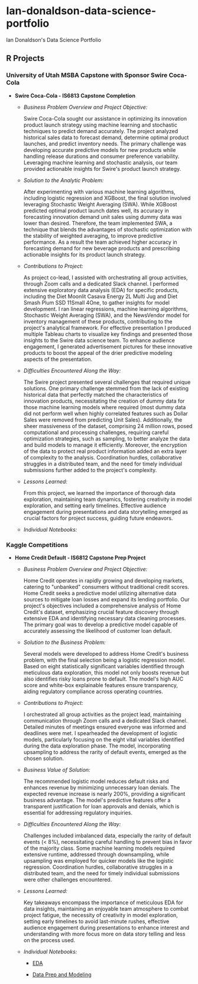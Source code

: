 # Ian-donaldson-data-science-portfolio
Ian Donaldson's Data Science Portfolio

## R Projects

### University of Utah MSBA Capstone with Sponsor Swire Coca-Cola  
+ **Swire Coca-Cola - IS6813 Capstone Completion**
  + *Business Problem Overview and Project Objective:*
  
    Swire Coca-Cola sought our assistance in optimizing its innovation product launch strategy using machine learning and stochastic techniques to predict demand accurately. The project analyzed historical sales data to forecast demand, determine optimal product launches, and predict inventory needs. The primary challenge was developing accurate predictive models for new products while handling release durations and consumer preference variability. Leveraging machine learning and stochastic analysis, our team provided actionable insights for Swire's product launch strategy.

  + *Solution to the Analytic Problem:*
  
    After experimenting with various machine learning algorithms, including logistic regression and XGBoost, the final solution involved leveraging Stochastic Weight Averaging (SWA). While XGBoost predicted optimal product launch dates well, its accuracy in forecasting innovation demand unit sales using dummy data was lower than desired. Therefore, the team implemented SWA, a technique that blends the advantages of stochastic optimization with the stability of weighted averaging, to improve predictive performance. As a result the team achieved higher accuracy in forecasting demand for new beverage products and prescribing actionable insights for its product launch strategy.

  + *Contributions to Project:*
    
    As project co-lead, I assisted with orchestrating all group activities, through Zoom calls and a dedicated Slack channel. I performed extensive exploratory data analysis (EDA) for specific products, including the Diet Moonlit Casava Energy 2L Multi Jug and Diet Smash Plum SSD 11Small 4One, to gather insights for model development. I ran linear regressions, machine learning algorithms, Stochastic Weight Averaging (SWA), and the NewsVendor model for inventory management of these products, contributing to the project's analytical framework. For effective presentation I produced multiple Tableau charts to visualize key findings and presented those insights to the Swire data science team. To enhance audience engagement, I generated advertisement pictures for these innovative products to boost the appeal of the drier predictive modeling aspects of the presentation.

  +  *Difficulties Encountered Along the Way:*

      The Swire project presented several challenges that required unique solutions. One primary challenge stemmed from the lack of existing historical data that perfectly matched the characteristics of innovation products, necessitating the creation of dummy data for those machine learning models where required (most dummy data did not perform well when highly correlated features such as Dollar Sales were removed from predicting Unit Sales). Additionally, the sheer massiveness of the dataset, comprising 24 million rows, posed computational and processing challenges, requiring careful optimization strategies, such as sampling, to better analyze the data and build models to manage it efficiently. Moreover, the encryption of the data to protect real product information added an extra layer of complexity to the analysis. Coordination hurdles, collaborative struggles in a distributed team, and the need for timely individual submissions further added to the project's complexity.

  + *Lessons Learned:*
 
    From this project, we learned the importance of thorough data exploration, maintaining team dynamics, fostering creativity in model exploration, and setting early timelines. Effective audience engagement during presentations and data storytelling emerged as crucial factors for project success, guiding future endeavors.

  + *Individual Notebooks:*


    
  

### Kaggle Competitions  
+ **Home Credit Default - IS6812 Capstone Prep Project**
  + *Business Problem Overview and Project Objective:*
        
    Home Credit operates in rapidly growing and developing markets, catering to "unbanked" consumers without traditional credit scores. Home Credit seeks a predictive model utilizing alternative data sources to mitigate loan losses and expand its lending portfolio. Our project's objectives included a comprehensive analysis of Home Credit's dataset, emphasizing crucial feature discovery through extensive EDA and identifying necessary data cleaning processes. The primary goal was to develop a predictive model capable of accurately assessing the likelihood of customer loan default.

  + *Solution to the Business Problem:*

      Several models were developed to address Home Credit's business problem, with the final selection being a logistic regression model. Based on eight statistically significant variables identified through meticulous data exploration, this model not only boosts revenue but also identifies risky loans prone to default. The model's high AUC score and white-box explainable features ensure transparency, aiding regulatory compliance across operating countries.

  + *Contributions to Project:*

    I orchestrated all group activities as the project lead, maintaining communication through Zoom calls and a dedicated Slack channel. Detailed minutes of meetings ensured everyone was informed and deadlines were met. I spearheaded the development of logistic models, particularly focusing on the eight vital variables identified during the data exploration phase. The model, incorporating upsampling to address the rarity of default events, emerged as the chosen solution.

  + *Business Value of Solution:*

    The recommended logistic model reduces default risks and enhances revenue by minimizing unnecessary loan denials. The expected revenue increase is nearly 200%, providing a significant business advantage. The model's predictive features offer a transparent justification for loan approvals and denials, which is essential for addressing regulatory inquiries.

  +  *Difficulties Encountered Along the Way:*

      Challenges included imbalanced data, especially the rarity of default events (< 8%), necessitating careful handling to prevent bias in favor of the majority class. Some machine learning models required extensive runtime, addressed through downsampling, while upsampling was employed for quicker models like the logistic regression. Coordination hurdles, collaborative struggles in a distributed team, and the need for timely individual submissions were other challenges encountered.

  + *Lessons Learned:*

    Key takeaways encompass the importance of meticulous EDA for data insights, maintaining an enjoyable team atmosphere to combat project fatigue, the necessity of creativity in model exploration, setting early timelines to avoid last-minute rushes, effective audience engagement during presentations to enhance interest and understanding with more focus more on data story telling and less on the process used.

  + *Individual Notebooks:*

    + [EDA](Donaldson_Ian_EDA.Rmd)

    + [Data Prep and Modeling](Home%20Credit%20Default%20Kaggle%20Competition%20Data%20Prep%20and%20Modeling%20Ian.Rmd)

    

    
